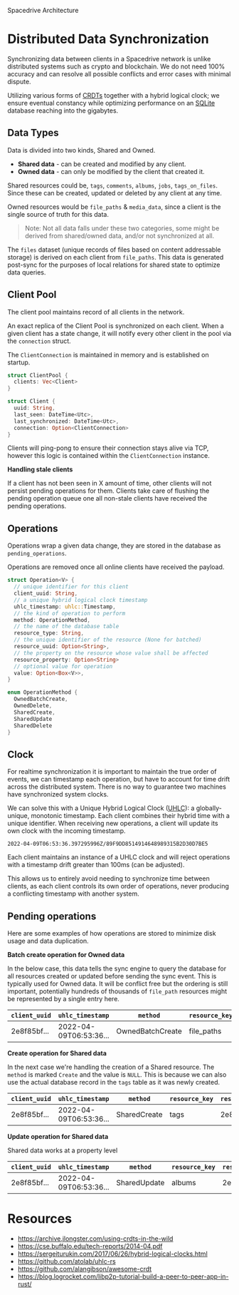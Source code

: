 Spacedrive Architecture

# Distributed Data Synchronization

Synchronizing data between clients in a Spacedrive network is unlike distributed systems such as crypto and blockchain. We do not need 100% accuracy and can resolve all possible conflicts and error cases with minimal dispute.

Utilizing various forms of [CRDTs](https://en.wikipedia.org/wiki/Conflict-free_replicated_data_type) together with a hybrid logical clock; we ensure eventual constancy while optimizing performance on an [SQLite](https://www.sqlite.org/) database reaching into the gigabytes. 



## Data Types
Data is divided into two kinds, Shared and Owned.
- **Shared data** - can be created and modified by any client. 
- **Owned data** - can only be modified by the client that created it.

Shared resources could be, `tags`, `comments`, `albums`, `jobs`, `tags_on_files`. Since these can be created, updated or deleted by any client at any time.

Owned resources would be `file_paths` & `media_data`, since a client is the single source of truth for this data.

> Note: Not all data falls under these two categories, some might be derived from shared/owned data, and/or not synchronized at all.

The `files` dataset (unique records of files based on content addressable storage) is derived on each client from `file_paths`. This data is generated post-sync for the purposes of local relations for shared state to optimize data queries.




## Client Pool
The client pool maintains record of all clients in the network.

An exact replica of the Client Pool is synchronized on each client. When a given client has a state change, it will notify every other client in the pool via the `connection`  struct. 

The `ClientConnection` is maintained in memory and is established on startup.

```rust
struct ClientPool {
  clients: Vec<Client>
}

struct Client {
  uuid: String,
  last_seen: DateTime<Utc>,
  last_synchronized: DateTime<Utc>,
  connection: Option<ClientConnection>
}
```
Clients will ping-pong to ensure their connection stays alive via TCP, however this logic is contained within the `ClientConnection` instance.

**Handling stale clients**

If a client has not been seen in X amount of time, other clients will not persist pending operations for them. Clients take care of flushing the pending operation queue one all non-stale clients have received the pending operations.



## Operations
Operations wrap a given data change, they are stored in the database as `pending_operations`. 

Operations are removed once all online clients have received the payload.

```rust
struct Operation<V> {
  // unique identifier for this client
  client_uuid: String,
  // a unique hybrid logical clock timestamp
  uhlc_timestamp: uhlc::Timestamp,
  // the kind of operation to perform
  method: OperationMethod,
  // the name of the database table
  resource_type: String,
  // the unique identifier of the resource (None for batched)
  resource_uuid: Option<String>,
  // the property on the resource whose value shall be affected
  resource_property: Option<String>
  // optional value for operation
  value: Option<Box<V>>,
}

enum OperationMethod {
  OwnedBatchCreate,
  OwnedDelete,
  SharedCreate,
  SharedUpdate
  SharedDelete
}

```



## Clock
For realtime synchronization it is important to maintain the true order of events, we can timestamp each operation, but have to account for time drift across the distributed system. There is no way to guarantee two machines have synchronized system clocks.

We can solve this with a Unique Hybrid Logical Clock ([UHLC]()): a globally-unique, monotonic timestamp. Each client combines their hybrid time with a unique identifier. When receiving new operations, a client will update its own clock with the incoming timestamp.
```
2022-04-09T06:53:36.397295996Z/89F9DD8514914648989315B2D30D7BE5
```
Each client maintains an instance of a UHLC clock and will reject operations with a timestamp drift greater than 100ms (can be adjusted).

This allows us to entirely avoid needing to synchronize time between clients, as each client controls its own order of operations, never producing a conflicting timestamp with another system.



## Pending operations

Here are some examples of how operations are stored to minimize disk usage and data duplication.

**Batch create operation for Owned data**

In the below case, this data tells the sync engine to query the database for all resources created or updated before sending the sync event. This is typically used for Owned data. It will be conflict free but the ordering is still important, potentially hundreds of thousands of `file_path` resources might be represented by a single entry here.

| `client_uuid` |      `uhlc_timestamp`      |      `method`      | `resource_key` | `resource_uuid` | `resource_property` | `value` |
|----------|-------------|------|----------|----------|----------|----------|
| 2e8f85bf... | 2022-04-09T06:53:36... | OwnedBatchCreate | file_paths | NULL | NULL | NULL |

**Create operation for Shared data**

In the next case we're handling the creation of a Shared resource. The `method` is marked `Create` and the value is `NULL`. This is because we can also use the actual database record in the `tags` table as it was newly created.

| `client_uuid` |      `uhlc_timestamp`      |      `method`      | `resource_key` | `resource_uuid` | `resource_property` | `value` |
|----------|-------------|------|----------|----------|----------|----------|
| 2e8f85bf... | 2022-04-09T06:53:36... | SharedCreate | tags | 2e8f85bf...     | NULL | NULL |

**Update operation for Shared data**

Shared data works at a property level

| `client_uuid` |      `uhlc_timestamp`      |      `method`      | `resource_key` | `resource_uuid` | `resource_property` | `value` |
|----------|-------------|------|----------|----------|----------|----------|
| 2e8f85bf... | 2022-04-09T06:53:36... | SharedUpdate | albums | 2e8f85bf...     | name | "jeff" |



# Resources

- https://archive.jlongster.com/using-crdts-in-the-wild
- https://cse.buffalo.edu/tech-reports/2014-04.pdf 
- https://sergeiturukin.com/2017/06/26/hybrid-logical-clocks.html
- https://github.com/atolab/uhlc-rs
- https://github.com/alangibson/awesome-crdt
- https://blog.logrocket.com/libp2p-tutorial-build-a-peer-to-peer-app-in-rust/





### <!--OperationLevel-->

<!--We can define an `OperationLevel` to treat the incoming data as an entire resource, or an update to a given property of a resource. The `ClientPool` itself uses `OperationLevel::Resource` and `OnConflict::Overwrite` by default to synchronize clients.-->

<!--Operations that are for `OperationLevel::Resource` need not store a value in the operation queue, we can simply store a single entry with a timestamp that instructs the engine to query for updated resourced via their `updated_at` column in the database.-->
